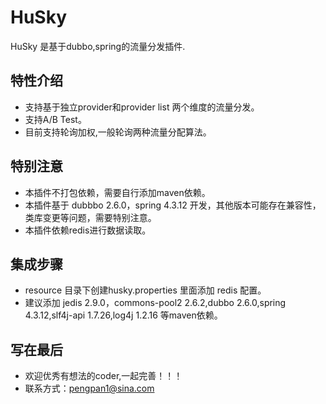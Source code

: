 # HuSky

HuSky 是基于dubbo,spring的流量分发插件.

## 特性介绍

* 支持基于独立provider和provider list 两个维度的流量分发。
* 支持A/B Test。
* 目前支持轮询加权,一般轮询两种流量分配算法。

## 特别注意

* 本插件不打包依赖，需要自行添加maven依赖。
* 本插件基于 dubbbo 2.6.0，spring 4.3.12 开发，其他版本可能存在兼容性，类库变更等问题，需要特别注意。
* 本插件依赖redis进行数据读取。

## 集成步骤

* resource 目录下创建husky.properties 里面添加 redis 配置。
* 建议添加 jedis 2.9.0，commons-pool2 2.6.2,dubbo 2.6.0,spring 4.3.12,slf4j-api 1.7.26,log4j 1.2.16 等maven依赖。


## 写在最后

* 欢迎优秀有想法的coder,一起完善！！！
* 联系方式：pengpan1@sina.com
